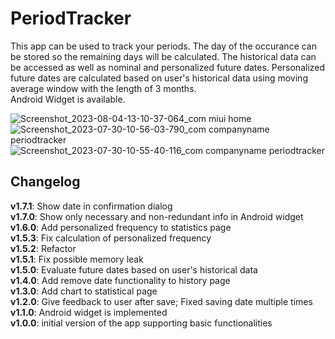# PeriodTracker

This app can be used to track your periods. The day of the occurance can be stored so the remaining days will be calculated. The historical data can be accessed as well as nominal and personalized future dates. Personalized future dates are calculated based on user's historical data using moving average window with the length of 3 months.  
Android Widget is available.

![Screenshot_2023-08-04-13-10-37-064_com miui home](https://github.com/tmg1991/PeriodTracker/assets/36523300/967b3bd0-35b1-46a6-876e-7c1054f29c59)
![Screenshot_2023-07-30-10-56-03-790_com companyname periodtracker](https://github.com/tmg1991/PeriodTracker/assets/36523300/a0150904-c591-4e3e-9b21-78a4dab38147)
![Screenshot_2023-07-30-10-55-40-116_com companyname periodtracker](https://github.com/tmg1991/PeriodTracker/assets/36523300/d3cbb1ff-3738-46c1-8b7b-6d16259110f3)


## Changelog

**v1.7.1**: Show date in confirmation dialog    
**v1.7.0**: Show only necessary and non-redundant info in Android widget    
**v1.6.0**: Add personalized frequency to statistics page    
**v1.5.3**: Fix calculation of personalized frequency    
**v1.5.2**: Refactor    
**v1.5.1**: Fix possible memory leak    
**v1.5.0**: Evaluate future dates based on user's historical data    
**v1.4.0**: Add remove date functionality to history page    
**v1.3.0**: Add chart to statistical page    
**v1.2.0**: Give feedback to user after save; Fixed saving date multiple times    
**v1.1.0**: Android widget is implemented  
**v1.0.0**: initial version of the app supporting basic functionalities
